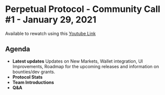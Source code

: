 # Perpetual Protocol - Community Call #1 - January 29, 2021

Available to rewatch using this [Youtube Link](https://www.youtube.com/watch?v=L8neateaHAs&ab_channel=PerpetualProtocol)

## Agenda

- **Latest updates**
  Updates on New Markets, Wallet integration, UI Improvements, Roadmap for the upcoming releases and information on bounties/dev grants.  
- **Protocol Stats**
- **Team Introductions**
- **Q&A**
